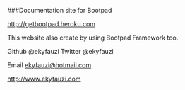 ###Documentation site for Bootpad

http://getbootpad.heroku.com

This website also create by using Bootpad Framework too.

Github @ekyfauzi
Twitter @ekyfauzi

Email ekyfauzi@hotmail.com

http://www.ekyfauzi.com
